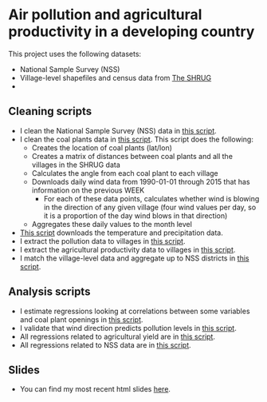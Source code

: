 # Air pollution and agricultural productivity in a developing country
This project uses the following datasets:
  - National Sample Survey (NSS)
  - Village-level shapefiles and census data from [The SHRUG](https://www.devdatalab.org/shrug)
  - 

## Cleaning scripts
- I clean the National Sample Survey (NSS) data in [this script](cleaning/3.cleaning_nss.R).
- I clean the coal plants data in [this script](cleaning/4.cleaning_plants.R). This script does the following:
  - Creates the location of coal plants (lat/lon)
  - Creates a matrix of distances between coal plants and all the villages in the SHRUG data
  - Calculates the angle from each coal plant to each village
  - Downloads daily wind data from 1990-01-01 through 2015 that has information on the previous WEEK
    - For each of these data points, calculates whether wind is blowing in the direction of any given village (four wind values per day, so it is a proportion of the day wind blows in that direction)
  - Aggregates these daily values to the month level
- [This script](cleaning/5.cleaning_precip_temp.R) downloads the temperature and precipitation data.
- I extract the pollution data to villages in [this script](cleaning/6.cleaning_pm25.R).
- I extract the agricultural productivity data to villages in [this script](cleaning/7.cleaning_ag_productivity_village.R).
- I match the village-level data and aggregate up to NSS districts in [this script](cleaning/8.cleaning_overlap_merging_nss.R).

## Analysis scripts
- I estimate regressions looking at correlations between some variables and coal plant openings in [this script](analysis/1.openings.R).
- I validate that wind direction predicts pollution levels in [this script](analysis/2.pollution_wind_validation.R).
- All regressions related to agricultural yield are in [this script](analysis/3.yield.R).
- All regressions related to NSS data are in [this script](analysis/4.nss.R).

## Slides
- You can find my most recent html slides [here](presentation/slides/slides.html).


